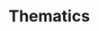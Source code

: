 # Thematics

<!-- 
Возвращает актуальную информацию по коллекциям Telegram подарков

### Структура ответа

```json
{
    "data": [],
    "meta": {
        "limit": 200, 
        "offset": 0,
        "count": 0,
        "api_path": "/current/collections",
    }
}
```

### HTTP запрос
```
GET https://api.giftstat.app/current/collections
```

### Path параметры

#|
||

Поле

|

Описание

||
||

id

|


||
||

str_id

|


||
||

collection

|


||
||

collection_slug

|


||
||

star_price

|


||
||

is_limited

|


||
||

is_sold_out

|


||
||

first_sale_date

|


||
||

last_sale_date

|


||
||

total_amount

|


||
||

issued

|


||
||

minted

|


||
||

non_minted

|


||
||

burned

|


||
||

blockchain_address

|


||
|#
 -->
